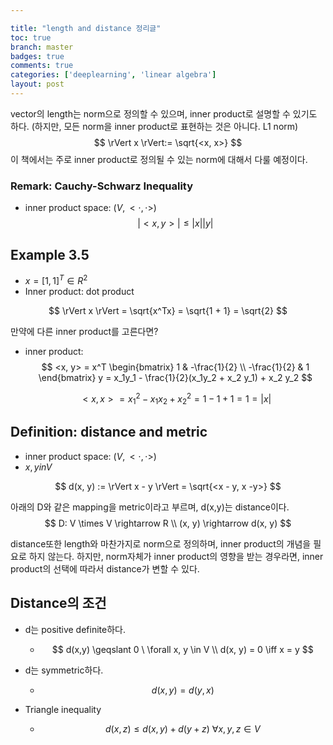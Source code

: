 ```yaml
---

title: "length and distance 정리글"
toc: true
branch: master
badges: true
comments: true
categories: ['deeplearning', 'linear algebra']
layout: post
---
```




vector의 length는 norm으로 정의할 수 있으며, inner product로 설명할 수 있기도 하다. (하지만, 모든 norm을 inner product로 표현하는 것은 아니다. L1 norm)
$$
\rVert x \rVert:= \sqrt{<x, x>}
$$
이 책에서는 주로 inner product로 정의될 수 있는 norm에 대해서 다룰 예정이다.

### Remark: Cauchy-Schwarz Inequality

- inner product space: $(V, <\cdot, \cdot>)$
  $$
  \rvert <x, y> \rvert \leqslant \rvert x \rvert \rvert y\rvert
  $$
  

## Example 3.5

- $x = [1, 1]^T \in R^2$
- Inner product: dot product

$$
\rVert x \rVert = \sqrt{x^Tx} = \sqrt{1 + 1} = \sqrt{2}
$$



만약에 다른 inner product를 고른다면?

- inner product: 
  $$
  <x, y> = x^T \begin{bmatrix}
  1 & -\frac{1}{2}  \\  -\frac{1}{2} & 1 \end{bmatrix} y = x_1y_1 - \frac{1}{2}(x_1y_2 + x_2 y_1) + x_2 y_2
  $$

  $$
  <x, x> = x_1^2 - x_1x_2 + x_2^2 = 1 - 1 + 1 = 1 = \rvert x \rvert 
  $$

  

## Definition: distance and metric

- inner product space: $(V, <\cdot, \cdot>)$
- $x, y in V$

$$
d(x, y) := \rVert x - y \rVert = \sqrt{<x - y, x -y>}
$$

아래의 D와 같은 mapping을 metric이라고 부르며, d(x,y)는 distance이다.
$$
D: V \times V \rightarrow R \\
(x, y) \rightarrow d(x, y)
$$


distance또한 length와 마찬가지로 norm으로 정의하며, inner product의 개념을 필요로 하지 않는다. 하지만, norm자체가 inner product의 영향을 받는 경우라면, inner product의 선택에 따라서 distance가 변할 수 있다.





## Distance의 조건

- d는 positive definite하다.

  - $$
    d(x,y) \geqslant 0 \ \forall x, y \in V \\ d(x, y) = 0 \iff x = y
    $$

    

- d는 symmetric하다.

  - $$
    d(x, y) = d(y, x)
    $$

- Triangle inequality

  - $$
    d(x, z) \leqslant d(x, y) + d(y + z) \ \forall x, y, z \in V
    $$

    

